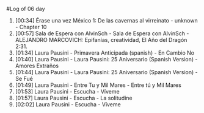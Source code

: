 #Log of 06 day

1. [00:34] Érase una vez México 1: De las cavernas al virreinato - unknown - Chapter 10
1. [00:57] Sala de Espera con AlvinSch - Sala de Espera con AlvinSch - ALEJANDRO MARCOVICH: Epifanías, creatividad, El Año del Dragón 2:31.
1. [01:34] Laura Pausini - Primavera Anticipada (spanish) - En Cambio No
1. [01:40] Laura Pausini - Laura Pausini: 25 Aniversario (Spanish Version) - Amores Extraños
1. [01:44] Laura Pausini - Laura Pausini: 25 Aniversario (Spanish Version) - Se Fué
1. [01:49] Laura Pausini - Entre Tu y Mil Mares - Entre tú y Mil Mares
1. [01:53] Laura Pausini - Escucha - Víveme
1. [01:57] Laura Pausini - Escucha - La solitudine
1. [02:02] Laura Pausini - Escucha - Víveme
